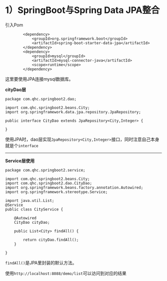 # 1）SpringBoot与Spring Data JPA整合

引入Pom

```
        <dependency>
            <groupId>org.springframework.boot</groupId>
            <artifactId>spring-boot-starter-data-jpa</artifactId>
        </dependency>
        <dependency>
            <groupId>mysql</groupId>
            <artifactId>mysql-connector-java</artifactId>
            <scope>runtime</scope>
        </dependency>
```

这里要使用JPA连接mysql数据库。

**cityDao层**

```
package com.qhc.springboot2.dao;

import com.qhc.springboot2.beans.City;
import org.springframework.data.jpa.repository.JpaRepository;

public interface CityDao extends JpaRepository<City,Integer> {

}
```

使用JPA时，dao层实现`JpaRepository<City,Integer>`接口，同时注意自己本身就是个`interface`

---

**Service层使用**

```
package com.qhc.springboot2.service;

import com.qhc.springboot2.beans.City;
import com.qhc.springboot2.dao.CityDao;
import org.springframework.beans.factory.annotation.Autowired;
import org.springframework.stereotype.Service;

import java.util.List;
@Service
public class CityService {

    @Autowired
    CityDao cityDao;

    public List<City> findAll() {

        return cityDao.findAll();
    }

}
```

`findAll()`是JPA里封装的默认方法。

使用`http://localhost:8088/demo/list`可以访问到对应的结果

